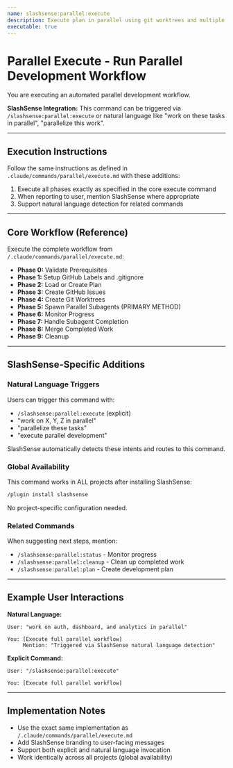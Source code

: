 ```yaml
---
name: slashsense:parallel:execute
description: Execute plan in parallel using git worktrees and multiple Claude sessions
executable: true
---
```


# Parallel Execute - Run Parallel Development Workflow

You are executing an automated parallel development workflow.

**SlashSense Integration:** This command can be triggered via `/slashsense:parallel:execute` or natural language like "work on these tasks in parallel", "parallelize this work".

---

## Execution Instructions

Follow the same instructions as defined in `.claude/commands/parallel/execute.md` with these additions:

1. Execute all phases exactly as specified in the core execute command
2. When reporting to user, mention SlashSense where appropriate
3. Support natural language detection for related commands

---

## Core Workflow (Reference)

Execute the complete workflow from `/.claude/commands/parallel/execute.md`:

- **Phase 0:** Validate Prerequisites
- **Phase 1:** Setup GitHub Labels and .gitignore
- **Phase 2:** Load or Create Plan
- **Phase 3:** Create GitHub Issues
- **Phase 4:** Create Git Worktrees
- **Phase 5:** Spawn Parallel Subagents (PRIMARY METHOD)
- **Phase 6:** Monitor Progress
- **Phase 7:** Handle Subagent Completion
- **Phase 8:** Merge Completed Work
- **Phase 9:** Cleanup

---

## SlashSense-Specific Additions

### Natural Language Triggers

Users can trigger this command with:
- `/slashsense:parallel:execute` (explicit)
- "work on X, Y, Z in parallel"
- "parallelize these tasks"
- "execute parallel development"

SlashSense automatically detects these intents and routes to this command.

### Global Availability

This command works in ALL projects after installing SlashSense:

```bash
/plugin install slashsense
```

No project-specific configuration needed.

### Related Commands

When suggesting next steps, mention:
- `/slashsense:parallel:status` - Monitor progress
- `/slashsense:parallel:cleanup` - Clean up completed work
- `/slashsense:parallel:plan` - Create development plan

---

## Example User Interactions

**Natural Language:**
```
User: "work on auth, dashboard, and analytics in parallel"

You: [Execute full parallel workflow]
     Mention: "Triggered via SlashSense natural language detection"
```

**Explicit Command:**
```
User: "/slashsense:parallel:execute"

You: [Execute full parallel workflow]
```

---

## Implementation Notes

- Use the exact same implementation as `/.claude/commands/parallel/execute.md`
- Add SlashSense branding to user-facing messages
- Support both explicit and natural language invocation
- Work identically across all projects (global availability)
